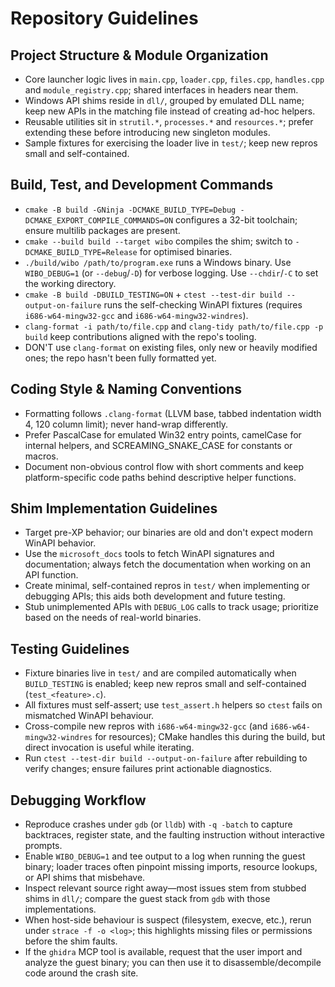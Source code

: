 # Repository Guidelines

## Project Structure & Module Organization
- Core launcher logic lives in `main.cpp`, `loader.cpp`, `files.cpp`, `handles.cpp` and `module_registry.cpp`; shared interfaces in headers near them.
- Windows API shims reside in `dll/`, grouped by emulated DLL name; keep new APIs in the matching file instead of creating ad-hoc helpers.
- Reusable utilities sit in `strutil.*`, `processes.*` and `resources.*`; prefer extending these before introducing new singleton modules.
- Sample fixtures for exercising the loader live in `test/`; keep new repros small and self-contained.

## Build, Test, and Development Commands
- `cmake -B build -GNinja -DCMAKE_BUILD_TYPE=Debug -DCMAKE_EXPORT_COMPILE_COMMANDS=ON` configures a 32-bit toolchain; ensure multilib packages are present.
- `cmake --build build --target wibo` compiles the shim; switch to `-DCMAKE_BUILD_TYPE=Release` for optimised binaries.
- `./build/wibo /path/to/program.exe` runs a Windows binary. Use `WIBO_DEBUG=1` (or `--debug`/`-D`) for verbose logging. Use `--chdir`/`-C` to set the working directory.
- `cmake -B build -DBUILD_TESTING=ON` + `ctest --test-dir build --output-on-failure` runs the self-checking WinAPI fixtures (requires `i686-w64-mingw32-gcc` and `i686-w64-mingw32-windres`).
- `clang-format -i path/to/file.cpp` and `clang-tidy path/to/file.cpp -p build` keep contributions aligned with the repo's tooling.
- DON'T use `clang-format` on existing files, only new or heavily modified ones; the repo hasn't been fully formatted yet.

## Coding Style & Naming Conventions
- Formatting follows `.clang-format` (LLVM base, tabbed indentation width 4, 120 column limit); never hand-wrap differently.
- Prefer PascalCase for emulated Win32 entry points, camelCase for internal helpers, and SCREAMING_SNAKE_CASE for constants or macros.
- Document non-obvious control flow with short comments and keep platform-specific code paths behind descriptive helper functions.

## Shim Implementation Guidelines
- Target pre-XP behavior; our binaries are old and don't expect modern WinAPI behavior.
- Use the `microsoft_docs` tools to fetch WinAPI signatures and documentation; always fetch the documentation when working on an API function.
- Create minimal, self-contained repros in `test/` when implementing or debugging APIs; this aids both development and future testing.
- Stub unimplemented APIs with `DEBUG_LOG` calls to track usage; prioritize based on the needs of real-world binaries.

## Testing Guidelines
- Fixture binaries live in `test/` and are compiled automatically when `BUILD_TESTING` is enabled; keep new repros small and self-contained (`test_<feature>.c`).
- All fixtures must self-assert; use `test_assert.h` helpers so `ctest` fails on mismatched WinAPI behaviour.
- Cross-compile new repros with `i686-w64-mingw32-gcc` (and `i686-w64-mingw32-windres` for resources); CMake handles this during the build, but direct invocation is useful while iterating.
- Run `ctest --test-dir build --output-on-failure` after rebuilding to verify changes; ensure failures print actionable diagnostics.

## Debugging Workflow
- Reproduce crashes under `gdb` (or `lldb`) with `-q -batch` to capture backtraces, register state, and the faulting instruction without interactive prompts.
- Enable `WIBO_DEBUG=1` and tee output to a log when running the guest binary; loader traces often pinpoint missing imports, resource lookups, or API shims that misbehave.
- Inspect relevant source right away—most issues stem from stubbed shims in `dll/`; compare the guest stack from `gdb` with those implementations.
- When host-side behaviour is suspect (filesystem, execve, etc.), rerun under `strace -f -o <log>`; this highlights missing files or permissions before the shim faults.
- If the `ghidra` MCP tool is available, request that the user import and analyze the guest binary; you can then use it to disassemble/decompile code around the crash site.
